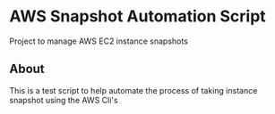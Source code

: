 # AWS Snapshot Automation Script

Project to manage AWS EC2 instance snapshots

## About

This is a test script to help automate the process of taking instance snapshot using the AWS Cli's
